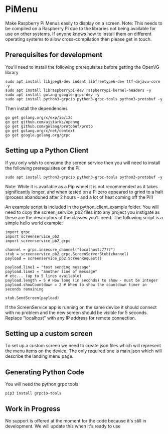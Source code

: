 # PiMenu
Make Raspberry Pi Menus easily to display on a screen. Note: This needs to be compiled on a Raspberry Pi due to the libraries not being available for use on other systems. If anyone knows how to install them on different operating systems to allow cross-compilation then please get in touch. 

## Prerequisites for development
You'll need to install the following prerequisites before getting the OpenVG library

```
sudo apt install libjpeg8-dev indent libfreetype6-dev ttf-dejavu-core -y
sudo apt install libraspberrypi-dev raspberrypi-kernel-headers -y
sudo apt install golang-google-grpc-dev -y
sudo apt install python3-grpcio python3-grpc-tools python3-protobuf -y
```

Then install the dependencies

```
go get golang.org/x/exp/io/i2c
go get github.com/ajstarks/openvg
go get github.com/golang/protobuf/proto
go get golang.org/x/net/context
go get google.golang.org/grpc
```
## Setting up a Python Client

If you only wish to consume the screen service then you will need to install the following prerequisites on the Pi:
```
sudo apt install python3-grpcio python3-grpc-tools python3-protobuf -y
```
Note: While it is available as a Pip wheel it is not recommended as it takes significantly longer, and when tested on a Pi zero appeared to grind to a halt (process abandoned after 2 hours - and a lot of heat coming off the Pi!)

An example script is included in the python_client_example folder. You will need to copy the screen_service_pb2 files into any project you instigate as these are the descriptors of the classes you'll need. The following script is a simple hello world example:

```
import grpc
import screenservice_pb2
import screenservice_pb2_grpc

channel = grpc.insecure_channel("localhost:7777")
stub = screenservice_pb2_grpc.ScreenServerStub(channel)
payload = screenservice_pb2.ScreenRequest()

payload.line1 = "test sending message"
payload.line2 = "another line of message"
# etc... (up to 5 lines available)
payload.length = 5 # How long (in seconds) to show - must be integer
payload.showCountdown = 2 # When to show the countdown timer in seconds remaining

stub.SendScreen(payload)
```

If the ScreenService app is running on the same device it should connect with no problem and the new screen should be visible for 5 seconds. Replace "localhost" with any IP address for remote connection.


## Setting up a custom screen
To set up a custom screen we need to create json files which will represent the menu items on the device. The only required one is main.json which will describe the landing menu page. 

## Generating Python Code
You will need the python grpc tools

```
pip3 install grpcio-tools
```

## Work in Progress
No support is offered at the moment for the code because it's still in development. We will update this when it's ready to use

